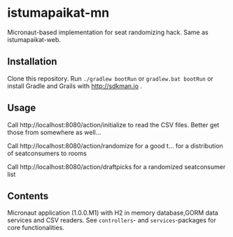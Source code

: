 # istumapaikat-mn
Micronaut-based implementation for seat randomizing hack. Same as istumapaikat-web.

## Installation
Clone this repository. Run `./gradlew bootRun` or `gradlew.bat bootRun` or install Gradle and Grails with http://sdkman.io .

## Usage
Call http://localhost:8080/action/initialize to read the CSV files. Better get those from somewhere as well...

Call http://localhost:8080/action/randomize for a good t... for a distribution of seatconsumers to rooms

Call http://localhost:8080/action/draftpicks for a randomized seatconsumer list

## Contents
Micronaut application (1.0.0.M1) with H2 in memory database,GORM data services and CSV readers. See `controllers`- and `services`-packages for core functionalities.

